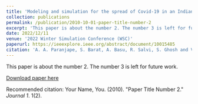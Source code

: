 ```yaml
---
title: 'Modeling and simulation for the spread of Covid-19 in an Indian city: A case study'
collection: publications
permalink: /publication/2010-10-01-paper-title-number-2
excerpt: 'This paper is about the number 2. The number 3 is left for future work.'
date: 2022/12/11
venue: '2022 Winter Simulation Conference (WSC)'
paperurl: https://ieeexplore.ieee.org/abstract/document/10015485
citation: 'A. A. Paranjape, S. Barat, A. Basu, R. Salvi, S. Ghosh and V. Kulkarni, MODELING AND SIMULATION FOR THE SPREAD OF COVID-19 IN AN INDIAN CITY: A CASE STUDY, <i> 2022 Winter Simulation Conference (WSC) </i>, Singapore, 2022, pp. 593-604, doi: 10.1109/WSC57314.2022.10015485.'
---
```

This paper is about the number 2. The number 3 is left for future work.

[Download paper here](http://academicpages.github.io/files/paper2.pdf)

Recommended citation: Your Name, You. (2010). "Paper Title Number 2." <i>Journal 1</i>. 1(2).
